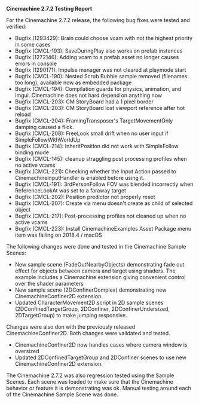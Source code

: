 **Cinemachine 2.7.2 Testing Report**

For the Cinemachine 2.7.2 release, the following bug fixes were tested and verified:

- Bugfix (1293429): Brain could choose vcam with not the highest priority in some cases
- Bugfix (CMCL-193): SaveDuringPlay also works on prefab instances
- Bugfix (1272146):  Adding vcam to a prefab asset no longer causes errors in console
- Bugfix (1290171): Impulse manager was not cleared at playmode start
- Bugfix (CMCL-190): Nested Scrub Bubble sample removed (filenames too long), available now as embedded package
- Bugfix (CMCL-194): Compilation guards for physics, animation, and imgui. Cinemachine does not hard depend on anything now
- Bugfix (CMCL-203): CM StoryBoard had a 1 pixel border
- Bugfix (CMCL-203): CM StoryBoard lost viewport reference after hot reload
- Bugfix (CMCL-204): FramingTransposer's TargetMovementOnly damping caused a flick.
- Bugfix (CMCL-208): FreeLook small drift when no user input if SimpleFollowWithWorldUp
- Bugfix (CMCL-214): InheritPosition did not work with SimpleFollow binding mode
- Bugfix (CMCL-145): cleanup straggling post processing profiles when no active vcams
- Bugfix (CMCL-221): Checking whether the Input Action passed to CinemachineInputHandler is enabled before using it.
- Bugfix (CMCL-191): 3rdPersonFollow FOV was blended incorrectly when ReferenceLookAt was set to a faraway target
- Bugfix (CMCL-202): Position predictor not properly reset
- Bugfix (CMCL-207): Create via menu doesn't create as child of selected object
- Bugfix (CMCL-217): Post-processing profiles not cleaned up when no active vcams
- Bugfix (CMCL-223): Install CinemachineExamples Asset Package menu item was failing on 2018.4 / macOS

The following changes were done and tested in the Cinemachine Sample Scenes:

- New sample scene (FadeOutNearbyObjects) demonstrating fade out effect for objects between camera and target using shaders. The example includes a Cinemachine extension giving convenient control over the shader parameters
- New sample scene (2DConfinerComplex) demonstrating new CinemachineConfiner2D extension.
- Updated CharacterMovement2D script in 2D sample scenes (2DConfinedTargetGroup, 2DConfiner, 2DConfinerUndersized, 2DTargetGroup) to make jumping responsive.

Changes were also don with the previously released CinemachineConfiner2D. Both changes were validated and tested.

- CinemachineConfiner2D now handles cases where camera window is oversized
- Updated 2DConfinedTargetGroup and 2DConfiner scenes to use new CinemachineConfiner2D extension.



The Cinemachine 2.7.2 was also regression tested using the Sample Scenes. Each scene was loaded to make sure that the Cinemachine behavior or feature it is demonstrating was ok. Manual testing around each of the Cinemachine Sample Scene was done.





